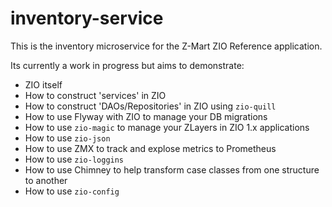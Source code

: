 # inventory-service
This is the inventory microservice for the Z-Mart ZIO Reference application.

Its currently a work in progress but aims to demonstrate:

- ZIO itself
- How to construct 'services' in ZIO
- How to construct 'DAOs/Repositories' in ZIO using `zio-quill`
- How to use Flyway with ZIO to manage your DB migrations
- How to use `zio-magic` to manage your ZLayers in ZIO 1.x applications
- How to use `zio-json`
- How to use ZMX to track and explose metrics to Prometheus
- How to use `zio-loggins`
- How to use Chimney to help transform case classes from one structure to another
- How to use `zio-config`